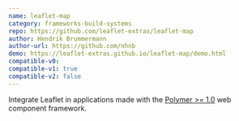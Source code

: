 ```yaml
---
name: leaflet-map
category: frameworks-build-systems
repo: https://github.com/leaflet-extras/leaflet-map
author: Hendrik Brummermann
author-url: https://github.com/nhnb
demo: https://leaflet-extras.github.io/leaflet-map/demo.html
compatible-v0:
compatible-v1: true
compatible-v2: false
---
```


Integrate Leaflet in applications made with the <a href="https://polymer-library.polymer-project.org/3.0/docs/devguide/feature-overview">Polymer &gt;= 1.0</a> web component framework.
